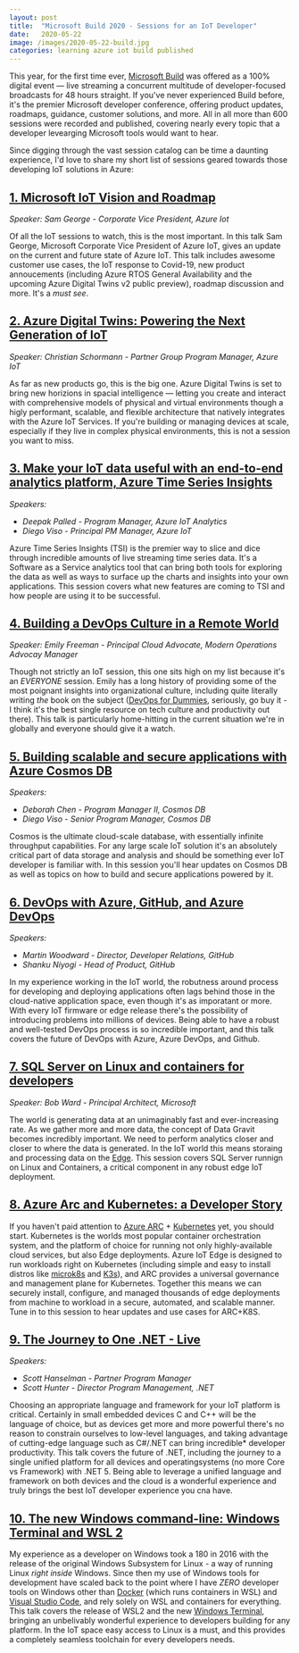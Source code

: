 ```yaml
---
layout: post
title:  "Microsoft Build 2020 - Sessions for an IoT Developer"
date:   2020-05-22
image: /images/2020-05-22-build.jpg
categories: learning azure iot build published
---
```


This year, for the first time ever, [Microsoft Build](https://mybuild.microsoft.com/) was offered as a 100% digital event —  live streaming a concurrent multitude of developer-focused broadcasts for 48 hours straight.  If you've never experienced Build before, it's the premier Microsoft developer conference, offering product updates, roadmaps, guidance, customer solutions, and more.  All in all more than 600 sessions were recorded and published, covering nearly every topic that a developer levearging Microsoft tools would want to hear.

Since digging through the vast session catalog can be time a daunting experience, I'd love to share my short list of sessions geared towards those developing IoT solutions in Azure:

## [1. Microsoft IoT Vision and Roadmap](https://mybuild.microsoft.com/sessions/64bae920-be29-4f08-8c95-f46893519695)

*Speaker: Sam George - Corporate Vice President, Azure Iot*

Of all the IoT sessions to watch, this is the most important. In this talk Sam George, Microsoft Corporate Vice President of Azure IoT, gives an update on the current and future state of Azure IoT.  This talk includes awesome customer use cases, the IoT response to Covid-19, new product annoucements (including Azure RTOS General Availability and the upcoming Azure Digital Twins v2 public preview), roadmap discussion and more.  It's a _must see_.


## [2. Azure Digital Twins: Powering the Next Generation of IoT](https://mybuild.microsoft.com/sessions/236599ae-ebe0-4b34-bfd9-4a3558e72bc6)

*Speaker: Christian Schormann - Partner Group Program Manager, Azure IoT*

As far as new products go, this is the big one.  Azure Digital Twins is set to bring new horizions in spacial intelligence — letting you create and interact with comprehensive models of physical and virtual environments though a higly performant, scalable, and flexible architecture that natively integrates with the Azure IoT Services.  If you're building or managing devices at scale, especially if they live in complex physical environments, this is not a session you want to miss.

## [3. Make your IoT data useful with an end-to-end analytics platform, Azure Time Series Insights](https://mybuild.microsoft.com/sessions/1ef69f98-aedb-4644-aa1e-c2f6239c73e5)

*Speakers:*
 - *Deepak Palled - Program Manager, Azure IoT Analytics*
 - *Diego Viso - Principal PM Manager, Azure IoT*


Azure Time Series Insights (TSI) is the premier way to slice and dice through incredible amounts of live streaming time series data.  It's a Software as a Service analytics tool that can bring both tools for exploring the data as well as ways to surface up the charts and insights into your own applications.  This session covers what new features are coming to TSI and how people are using it to be successful.

## [4. Building a DevOps Culture in a Remote World](https://mybuild.microsoft.com/sessions/540c76f7-0f1b-4df5-b253-b9820fb18bf5)

*Speaker: Emily Freeman - Principal Cloud Advocate, Modern Operations Advocay Manager*

Though not strictly an IoT session, this one sits high on my list because it's an *EVERYONE* session.  Emily has a long history of providing some of the most poignant insights into organizational culture, including quite literally writing *the* book on the subject ([DevOps for Dummies](https://www.amazon.com/DevOps-Dummies-Computer-Tech/dp/1119552222), seriously, go buy it - I think it's the best single resource on tech culture and productivity out there).  This talk is particularly home-hitting in the current situation we're in globally and everyone should give it a watch.

## [5. Building scalable and secure applications with Azure Cosmos DB](https://mybuild.microsoft.com/sessions/9c8fa83f-5c1b-4f61-a6fd-5362656eec84)

*Speakers:*
 - *Deborah Chen - Program Manager II, Cosmos DB*
 - *Diego Viso - Senior Program Manager, Cosmos DB*

 Cosmos is the ultimate cloud-scale database, with essentially infinite throughput capabilities.  For any large scale IoT solution it's an absolutely critical part of data storage and analysis and should be something ever IoT developer is familiar with.  In this session you'll hear updates on Cosmos DB as well as topics on how to build and secure applications powered by it.


## [6. DevOps with Azure, GitHub, and Azure DevOps](https://mybuild.microsoft.com/sessions/3c5b0106-66e9-49d7-a1ee-80f0b3765455)

*Speakers:*

- *Martin Woodward - Director, Developer Relations, GitHub*
- *Shanku Niyogi - Head of Product, GitHub*

In my experience working in the IoT world, the robutness around process for developing and deploying applications often lags behind those in the cloud-native application space, even though it's as imporatant or more.  With every IoT firmware or edge release there's the possibility of introducing problems into millions of devices.  Being able to have a robust and well-tested DevOps process is so incredible important, and this talk covers the future of DevOps with Azure, Azure DevOps, and Github.

## [7. SQL Server on Linux and containers for developers](https://mybuild.microsoft.com/sessions/15345d1a-f4bf-419b-8a3d-f6b3dbfc384d)

*Speaker: Bob Ward - Principal Architect, Microsoft*

The world is generating data at an unimaginably fast and ever-increasing rate.  As we gather more and more data, the concept of Data Gravit becomes incredibly important.  We need to perform analytics closer and closer to where the data is generated. In the IoT world this means storaing and processing data on the [Edge](https://docs.microsoft.com/en-us/azure/iot-edge/about-iot-edge).  This session covers SQL Server runnign on Linux and Containers, a critical component in any robust edge IoT deployment.

## [8. Azure Arc and Kubernetes: a Developer Story](https://mybuild.microsoft.com/sessions/42d3ed24-6773-45c8-82bd-6dec4a583c89)

If you haven't paid attention to [Azure ARC](https://azure.microsoft.com/en-us/services/azure-arc/) + [Kubernetes](https://kubernetes.io/) yet, you should start.  Kubernetes is the worlds most popular container orchestration system, and the platform of choice for running not only highly-available cloud services, but also Edge deployments.  Azure IoT Edge is designed to run workloads right on Kubernetes (including simple and easy to install distros like [microk8s](https://MicroK8s.io/) and [K3s](https://k3s.io/)), and ARC provides a universal governance and management plane for Kubernetes.  Together this means we can securely install, configure, and managed thousands of edge deployments from machine to workload in a secure, automated, and scalable manner.  Tune in to this session to hear updates and use cases for ARC+K8S.

## [9. The Journey to One .NET - Live](https://mybuild.microsoft.com/sessions/dc9d0a63-4a90-48bc-925f-6847745eba7b)

*Speakers:*
 - *Scott Hanselman - Partner Program Manager*
 - *Scott Hunter - Director Program Management, .NET*

Choosing an appropriate language and framework for your IoT platform is critical.  Certainly in small embedded devices C and C++ will be the language of choice, but as devices get more and more powerful there's no reason to constrain ourselves to low-level languages, and taking advantage of cutting-edge language such as C#/.NET can bring incredible* developer productivity. This talk covers the future of .NET, including the journey to a single unified platform for all devices and operatingsystems (no more Core vs Framework) with .NET 5.  Being able to leverage a unified language and framework on both devices and the cloud is a wonderful experience and truly brings the best IoT developer experience you cna have.

## [10. The new Windows command-line: Windows Terminal and WSL 2](https://mybuild.microsoft.com/sessions/7cd2db9e-72ea-4f18-9d83-7ff7ea03afe0)

My experience as a developer on Windows took a 180 in 2016 with the release of the original Windows Subsystem for Linux - a way of running Linux *right inside* Windows.  Since then my use of Windows tools for development have scaled back to the point where I have *ZERO* developer tools on Windows other than [Docker](https://www.docker.com/) (which runs containers in WSL) and [Visual Studio Code](https://code.visualstudio.com/), and rely solely on WSL and containers for everything.  This talk covers the release of WSL2 and the new [Windows Terminal](https://github.com/microsoft/terminal), bringing an unbelivably wonderful experience to developers building for any platform.  In the IoT space easy access to Linux is a must, and this provides a completely seamless toolchain for every developers needs.
